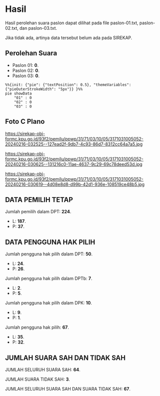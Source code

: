 # Hasil

Hasil perolehan suara paslon dapat dilihat pada file paslon-01.txt, paslon-02.txt, dan paslon-03.txt.

Jika tidak ada, artinya data tersebut belum ada pada SIREKAP.

## Perolehan Suara

 * Paslon 01: **0**.
 * Paslon 02: **0**.
 * Paslon 03: **0**.

```mermaid
%%{init: {"pie": {"textPosition": 0.5}, "themeVariables": {"pieOuterStrokeWidth": "5px"}} }%%
pie showData
    "01" : 0
    "02" : 0
    "03" : 0
```
## Foto C Plano

https://sirekap-obj-formc.kpu.go.id/93f2/pemilu/ppwp/31/71/03/10/05/3171031005052-20240216-032525--127ead2f-9db7-4c93-86d7-8312cc64a7a5.jpg

https://sirekap-obj-formc.kpu.go.id/93f2/pemilu/ppwp/31/71/03/10/05/3171031005052-20240216-030625--131216c0-11ae-4637-9c29-69c78deed53d.jpg

https://sirekap-obj-formc.kpu.go.id/93f2/pemilu/ppwp/31/71/03/10/05/3171031005052-20240216-030619--4d08e8d8-d99b-42d1-936e-108519ce48b5.jpg

## DATA PEMILIH TETAP

Jumlah pemilih dalam DPT: **224**.
 * L: **187**.
 * P: **37**.

## DATA PENGGUNA HAK PILIH

Jumlah pengguna hak pilih dalam DPT: **50**.
 * L: **24**.
 * P: **26**.

Jumlah pengguna hak pilih dalam DPTb: **7**.
 * L: **2**.
 * P: **5**.

Jumlah pengguna hak pilih dalam DPK: **10**.
 * L: **9**.
 * P: **1**.

Jumlah pengguna hak pilih: **67**.
 * L: **35**.
 * P: **32**.

## JUMLAH SUARA SAH DAN TIDAK SAH

JUMLAH SELURUH SUARA SAH: **64**.

JUMLAH SUARA TIDAK SAH: **3**.

JUMLAH SELURUH SUARA SAH DAN SUARA TIDAK SAH: **67**.
